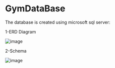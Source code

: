 # GymDataBase

The database is created using microsoft sql server:

1-ERD Diagram

![image](https://github.com/1MostafaAyman1/GymDataBase/assets/80271742/c8ac1453-74b7-481d-8794-8c76b2966090)

2-Schema

![image](https://github.com/1MostafaAyman1/GymDataBase/assets/80271742/84cc982a-9b60-4cc5-9be2-febf18e18b50)




